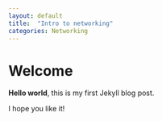 ```yaml
---
layout: default
title:  "Intro to networking"
categories: Networking
---
```


# Welcome

**Hello world**, this is my first Jekyll blog post.

I hope you like it!